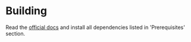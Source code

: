 # Building
Read the [official docs](https://github.com/JetBrains/kotlin-native#kotlinnative) and install all dependencies listed in 'Prerequisites' section.